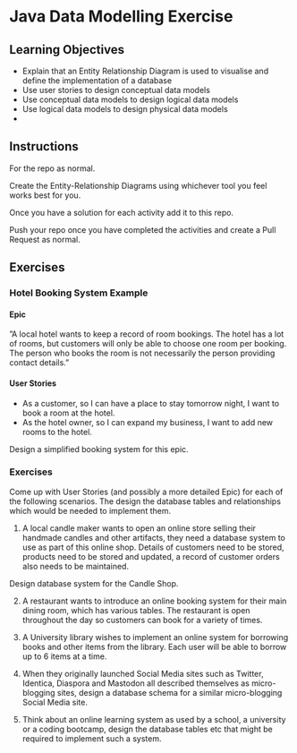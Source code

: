 # Java Data Modelling Exercise

## Learning Objectives
- Explain that an Entity Relationship Diagram is used to visualise and define the implementation of a database
- Use user stories to design conceptual data models
- Use conceptual data models to design logical data models
- Use logical data models to design physical data models
- 
## Instructions

For the repo as normal.

Create the Entity-Relationship Diagrams using whichever tool you feel works best for you.

Once you have a solution for each activity add it to this repo.

Push your repo once you have completed the activities and create a Pull Request as normal.

## Exercises

### Hotel Booking System Example

#### Epic

”A local hotel wants to keep a record of room bookings. The hotel has a lot of rooms, but customers will only be able to choose one room per booking. The person who books the room is not necessarily the person providing contact details.”

#### User Stories
- As a customer, so I can have a place to stay tomorrow night, I want to book a room at the hotel.
- As the hotel owner, so I can expand my business, I want to add new rooms to the hotel.

Design a simplified booking system for this epic.

### Exercises

Come up with User Stories (and possibly a more detailed Epic) for each of the following scenarios. The design the database tables and relationships which would be needed to implement them.

1. A local candle maker wants to open an online store selling their handmade candles and other artifacts, they need a database system to use as part of this online shop. Details of customers need to be stored, products need to be stored and updated, a record of customer orders also needs to be maintained.

Design database system for the Candle Shop.

2. A restaurant wants to introduce an online booking system for their main dining room, which has various tables. The restaurant is open throughout the day so customers can book for a variety of times.

3. A University library wishes to implement an online system for borrowing books and other items from the library. Each user will be able to borrow up to 6 items at a time.

4. When they originally launched Social Media sites such as Twitter, Identica, Diaspora and Mastodon all described themselves as micro-blogging sites, design a database schema for a similar micro-blogging Social Media site.

5. Think about an online learning system as used by a school, a university or a coding bootcamp, design the database tables etc that might be required to implement such a system.

